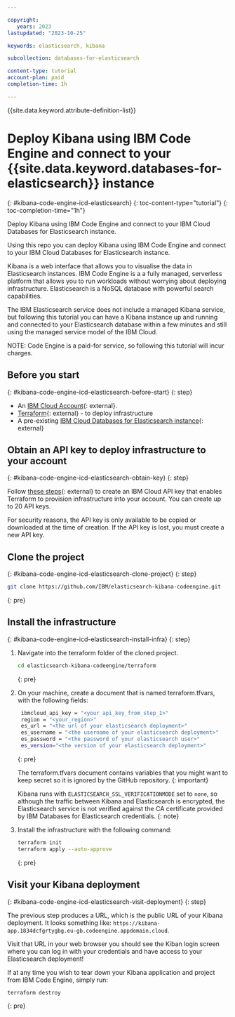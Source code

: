 ```yaml
---

copyright:
   years: 2023
lastupdated: "2023-10-25"

keywords: elasticsearch, kibana

subcollection: databases-for-elasticsearch

content-type: tutorial
account-plan: paid
completion-time: 1h

---
```


{{site.data.keyword.attribute-definition-list}}	

# Deploy Kibana using IBM Code Engine and connect to your {{site.data.keyword.databases-for-elasticsearch}} instance
{: #kibana-code-engine-icd-elasticsearch}
{: toc-content-type="tutorial"}
{: toc-completion-time="1h"}

Deploy Kibana using IBM Code Engine and connect to your IBM Cloud Databases for Elasticsearch instance.

Using this repo you can deploy Kibana using IBM Code Engine and connect to your IBM Cloud Databases for Elasticsearch instance.

Kibana is a web interface that allows you to visualise the data in Elasticsearch instances. IBM Code Engine is a a fully managed, serverless platform that allows you to run workloads without worrying about deploying infrastructure. Elasticsearch is a NoSQL database with powerful search capabilities.

The IBM Elasticsearch service does not include a managed Kibana service, but following this tutorial you can have a Kibana instance up and running and connected to your Elasticsearch database within a few minutes and still using the managed service model of the IBM Cloud.

NOTE: Code Engine is a paid-for service, so following this tutorial will incur charges.

## Before you start
{: #kibana-code-engine-icd-elasticsearch-before-start}
{: step}

- An [IBM Cloud Account](https://cloud.ibm.com/registration){: external}.
- [Terraform](https://www.terraform.io/){: external} - to deploy infrastructure
- A pre-existing [IBM Cloud Databases for Elasticsearch instance](https://cloud.ibm.com/databases/databases-for-elasticsearch/create){: external}

## Obtain an API key to deploy infrastructure to your account
{: #kibana-code-engine-icd-elasticsearch-obtain-key}
{: step}

Follow [these steps](/docs/account?topic=account-userapikey&interface=ui#create_user_key){: external} to create an IBM Cloud API key that enables Terraform to provision infrastructure into your account. You can create up to 20 API keys.

For security reasons, the API key is only available to be copied or downloaded at the time of creation. If the API key is lost, you must create a new API key.

## Clone the project
{: #kibana-code-engine-icd-elasticsearch-clone-project}
{: step}

```sh
git clone https://github.com/IBM/elasticsearch-kibana-codeengine.git
```
{: pre}

## Install the infrastructure
{: #kibana-code-engine-icd-elasticsearch-install-infra}
{: step}

1. Navigate into the terraform folder of the cloned project.

   ```sh
   cd elasticsearch-kibana-codeengine/terraform
   ```
   {: pre}

1. On your machine, create a document that is named terraform.tfvars, with the following fields:

   ```sh
    ibmcloud_api_key = "<your_api_key_from_step_1>"
    region = "<your_region>"
    es_url = "<the url of your elasticsearch deployment>"
    es_username = "<the username of your elasticsearch deployment>"
    es_password = "<the password of your elasticsearch user>"
    es_version="<the version of your elasticsearch deployment>"
   ```
   {: pre}

   The terraform.tfvars document contains variables that you might want to keep   secret so it is ignored by the GitHub repository.
   {: important}

   Kibana runs with `ELASTICSEARCH_SSL_VERIFICATIONMODE` set to `none`, so although the traffic between Kibana and Elasticsearch is encrypted, the Elasticsearch service is not verified against the CA certificate provided by IBM Databases for Elasticsearch credentials.
   {: note}

1. Install the infrastructure with the following command:

   ```sh
   terraform init 
   terraform apply --auto-approve
   ```
   {: pre}

## Visit your Kibana deployment
{: #kibana-code-engine-icd-elasticsearch-visit-deployment}
{: step}

The previous step produces a URL, which is the public URL of your Kibana deployment. It looks something like: `https://kibana-app.1834dcfgrtygbg.eu-gb.codeengine.appdomain.cloud`.

Visit that URL in your web browser you should see the Kiban login screen where you can log in with your credentials and have access to your Elasticsearch deployment!

If at any time you wish to tear down your Kibana application and project from IBM Code Engine, simply run:

```sh
terraform destroy
```
{: pre}
